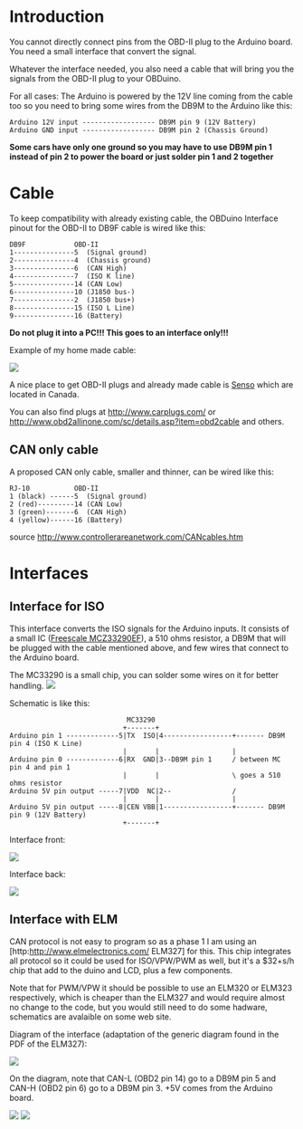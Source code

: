 

# Introduction #

You cannot directly connect pins from the OBD-II plug to the Arduino board. You need a small interface that convert the signal.

Whatever the interface needed, you also need a cable that will bring you the signals from the OBD-II plug to your OBDuino.

For all cases:
The Arduino is powered by the 12V line coming from the cable too so you need to bring some wires from the DB9M to the Arduino like this:
```
Arduino 12V input ------------------ DB9M pin 9 (12V Battery)
Arduino GND input ------------------ DB9M pin 2 (Chassis Ground)
```
**Some cars have only one ground so you may have to use DB9M pin 1 instead of pin 2 to power the board or just solder pin 1 and 2 together**

# Cable #

To keep compatibility with already existing cable, the OBDuino Interface pinout for the OBD-II to DB9F cable is wired like this:

```
DB9F			OBD-II
1---------------5  (Signal ground)
2---------------4  (Chassis ground)
3---------------6  (CAN High)
4---------------7  (ISO K line)
5---------------14 (CAN Low)
6---------------10 (J1850 bus-)
7---------------2  (J1850 bus+)
8---------------15 (ISO L Line)
9---------------16 (Battery)
```
**Do not plug it into a PC!!! This goes to an interface only!!!**

Example of my home made cable:

![](https://github.com/Magister54/opengauge/blob/wiki/pictures/obd2_cable.jpg)

A nice place to get OBD-II plugs and already made cable is [Senso](http://www.sensolutions.com/products/browse-products/) which are located in Canada.

You can also find plugs at http://www.carplugs.com/ or http://www.obd2allinone.com/sc/details.asp?item=obd2cable and others.

## CAN only cable ##

A proposed CAN only cable, smaller and thinner, can be wired like this:
```
RJ-10     		OBD-II
1 (black) ------5  (Signal ground)
2 (red)---------14 (CAN Low)
3 (green)-------6  (CAN High)
4 (yellow)------16 (Battery)
```
source http://www.controllerareanetwork.com/CANcables.htm

# Interfaces #

## Interface for ISO ##

This interface converts the ISO signals for the Arduino inputs.
It consists of a small IC ([Freescale MCZ33290EF](http://www.freescale.com/webapp/sps/site/prod_summary.jsp?code=MC33290)), a 510 ohms resistor, a DB9M that will be plugged with the cable mentioned above, and few wires that connect to the Arduino board.

The MC33290 is a small chip, you can solder some wires on it for better handling.
![](https://github.com/Magister54/opengauge/blob/wiki/pictures/MC33290.jpg)

Schematic is like this:
```
                             MC33290
                            +-------+
Arduino pin 1 -------------5|TX  ISO|4-----------------+------- DB9M pin 4 (ISO K Line)
                            |       |                  |
Arduino pin 0 -------------6|RX  GND|3--DB9M pin 1     / between MC pin 4 and pin 1
                            |       |                  \ goes a 510 ohms resistor
Arduino 5V pin output -----7|VDD  NC|2--               /
                            |       |                  |
Arduino 5V pin output -----8|CEN VBB|1-----------------+------- DB9M pin 9 (12V Battery)
                            +-------+
```

Interface front:

![](https://github.com/Magister54/opengauge/blob/wiki/pictures/iso_interface.jpg)

Interface back:

![](https://github.com/Magister54/opengauge/blob/wiki/pictures/iso_interface_back.jpg)


## Interface with ELM ##

CAN protocol is not easy to program so as a phase 1 I am using an [http:http://www.elmelectronics.com/ ELM327] for this. This chip integrates all protocol so it could be used for ISO/VPW/PWM as well, but it's a $32+s/h chip that add to the duino and LCD, plus a few components.

Note that for PWM/VPW it should be possible to use an ELM320 or ELM323 respectively, which is cheaper than the ELM327 and would require almost no change to the code, but you would still need to do some hadware, schematics are avalaible on some web site.

Diagram of the interface (adaptation of the generic diagram found in the PDF of the ELM327):

![](https://github.com/Magister54/opengauge/blob/wiki/pictures/CANduino.gif)

On the diagram, note that CAN-L (OBD2 pin 14) go to a DB9M pin 5 and CAN-H (OBD2 pin 6) go to a DB9M pin 3. +5V comes from the Arduino board.

![](https://github.com/Magister54/opengauge/blob/wiki/pictures/CAN_Interface_front.jpg)
![](https://github.com/Magister54/opengauge/blob/wiki/pictures/CAN_Interface_back.jpg)

